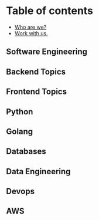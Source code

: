 # Table of contents

* [Who are we?](readme/who-are-we.md)
* [Work with us.](readme/work-with-us.md)

## Software Engineering

## Backend Topics

## Frontend Topics

## Python

## Golang

## Databases

## Data Engineering

## Devops

## AWS
